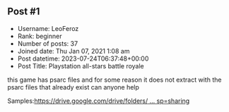 ## Post #1
- Username: LeoFeroz
- Rank: beginner
- Number of posts: 37
- Joined date: Thu Jan 07, 2021 1:08 am
- Post datetime: 2023-07-24T06:37:48+00:00
- Post Title: Playstation all-stars battle royale

this game has psarc files and for some reason it does not extract with the psarc files that already exist can anyone help

Samples:[https://drive.google.com/drive/folders/ ... sp=sharing](https://drive.google.com/drive/folders/1IdxJIXIP0hQpdkVVSBY1thPoofGMB9CD?usp=sharing)
